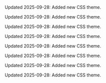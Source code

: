 

Updated 2025-09-28: Added new CSS theme.

Updated 2025-09-28: Added new CSS theme.

Updated 2025-09-28: Added new CSS theme.

Updated 2025-09-28: Added new CSS theme.

Updated 2025-09-28: Added new CSS theme.

Updated 2025-09-28: Added new CSS theme.

Updated 2025-09-28: Added new CSS theme.

Updated 2025-09-28: Added new CSS theme.